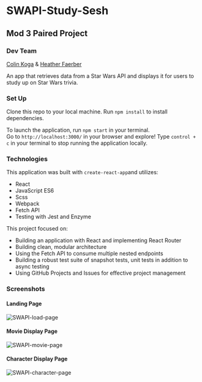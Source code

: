 # SWAPI-Study-Sesh
## Mod 3 Paired Project 
### Dev Team
[Colin Koga](https://github.com/ckoga) &
[Heather Faerber](https://github.com/hfaerber)  

An app that retrieves data from a Star Wars API and displays it for users to study up on Star Wars trivia.

### Set Up

Clone this repo to your local machine.
Run `npm install` to install dependencies.

To launch the application, run `npm start` in your terminal.  
Go to `http://localhost:3000/` in your browser and explore!
Type `control + c` in your terminal to stop running the application locally.

### Technologies

This application was built with `create-react-app`and utilizes:
  - React
  - JavaScript ES6
  - Scss
  - Webpack
  - Fetch API
  - Testing with Jest and Enzyme

This project focused on:
  - Building an application with React and implementing React Router
  - Building clean, modular architecture
  - Using the Fetch API to consume multiple nested endpoints
  - Building a robust test suite of snapshot tests, unit tests in addition to async testing
  - Using GitHub Projects and Issues for effective project management

### Screenshots

#### Landing Page
![SWAPI-load-page](https://user-images.githubusercontent.com/48163945/70572777-b6bd7700-1b5d-11ea-95c4-e4d17258da1f.png)

#### Movie Display Page
![SWAPI-movie-page](https://user-images.githubusercontent.com/48163945/70573931-26346600-1b60-11ea-9a20-77583e88a770.png)


#### Character Display Page
![SWAPI-character-page](https://user-images.githubusercontent.com/48163945/70573734-d190eb00-1b5f-11ea-9caa-f5f252290bbf.png)
